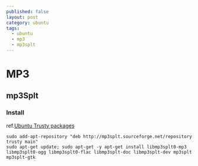 ```yaml
---
published: false
layout: post
category: ubuntu
tags: 
  - ubuntu
  - mp3
  - mp3splt
---
```


# MP3

## mp3Splt

### Install
ref.[Ubuntu Trusty packages](http://mp3splt.sourceforge.net/mp3splt_page/debian_downloads.php?version=Trusty&ubuntu=true)

    sudo add-apt-repository "deb http://mp3splt.sourceforge.net/repository trusty main"
    sudo apt-get update; sudo apt-get -y apt-get install libmp3splt0-mp3 libmp3splt0-ogg libmp3splt0-flac libmp3splt-doc libmp3splt-dev mp3splt mp3splt-gtk

